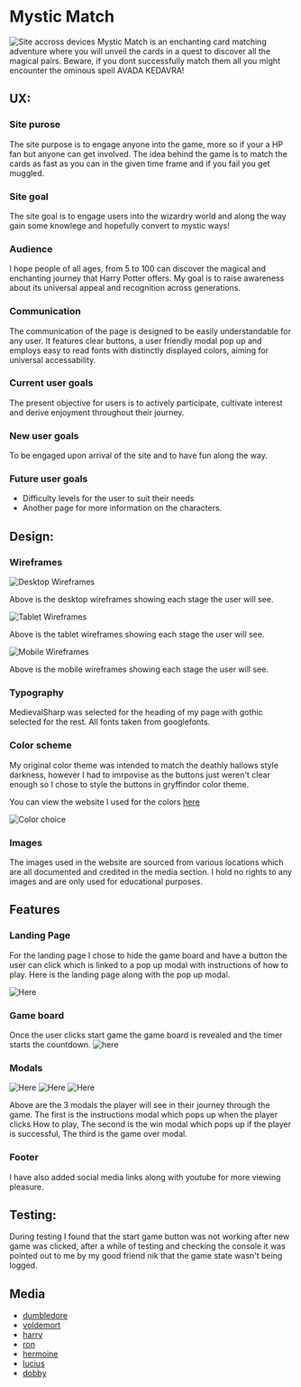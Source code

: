 # Mystic Match

![Site accross devices](assets/documentation/responsive.png)
Mystic Match is an enchanting card matching adventure where you will unveil the cards in a quest to discover all the magical pairs. Beware, if you dont successfully match them all you might encounter the ominous spell AVADA KEDAVRA!

## UX:

### Site purose

The site purpose is to engage anyone into the game, more so if your a HP fan but anyone can get involved. The idea behind the game is to match the cards as fast as you can in the given time frame and if you fail you get muggled.

### Site goal

The site goal is to engage users into the wizardry world and along the way gain some knowlege and hopefully convert to mystic ways!

### Audience

I hope people of all ages, from 5 to 100 can discover the magical and enchanting journey that Harry Potter offers. My goal is to raise awareness about its universal appeal and recognition across generations.

### Communication

The communication of the page is designed to be easily understandable for any user. It features clear buttons, a user friendly modal pop up and employs easy to read fonts with distinctly displayed colors, aiming for universal accessability.

### Current user goals

The present objective for users is to actively participate, cultivate interest and derive enjoyment throughout their journey.

### New user goals

To be engaged upon arrival of the site and to have fun along the way.

### Future user goals

- Difficulty levels for the user to suit their needs
- Another page for more information on the characters.

## Design:

### Wireframes

![Desktop Wireframes](assets/documentation/deskwire.png)

Above is the desktop wireframes showing each stage the user will see.

![Tablet Wireframes](assets/documentation/tabwire.png)

Above is the tablet wireframes showing each stage the user will see.

![Mobile Wireframes](assets/documentation/mobwire.png)

Above is the mobile wireframes showing each stage the user will see.

### Typography

MedievalSharp was selected for the heading of my page with gothic selected for the rest. All fonts taken from googlefonts.

### Color scheme

My original color theme was intended to match the deathly hallows style darkness, however I had to imrpovise as the buttons just weren't clear enough so I chose to style the buttons in gryffindor color theme.

You can view the website I used for the colors [here](https://www.color-hex.com/color-palette/64222)

![Color choice](assets/documentation/colorcodes.PNG)

### Images

The images used in the website are sourced from various locations which are all documented and credited in the media section. I hold no rights to any images and are only used for educational purposes.

## Features

### Landing Page

For the landing page I chose to hide the game board and have a button the user can click which is linked to a pop up modal  with instructions of how to play. Here is the landing page along with the pop up modal.

![Here](assets/documentation/landing-page.PNG)


### Game board

Once the user clicks start game the game board is revealed and the timer starts the countdown. 
![here](assets/documentation/game-board.PNG)

### Modals

![Here](assets/documentation/modal-instructions.PNG)
![Here](assets/documentation/win-modal.PNG) 
![Here](assets/documentation/game-over.PNG)

Above are the 3 modals the player will see in their journey through the game. The first is the instructions modal which pops up when the player clicks How to play, The second is the win modal which pops up if the player is successful, The third is the game over modal.

### Footer

I have also added social media links along with youtube for more viewing pleasure.

## Testing:

During testing I found that the start game button was not working after  new game was clicked, after a while of testing and checking the console it was pointed out to me by my good friend nik that the game state wasn't being logged.

## Media

- [dumbledore](https://movie-heroes-and-villains.fandom.com/wiki/Albus_Dumbledore)
- [voldemort](https://movie-heroes-and-villains.fandom.com/wiki/Lord_Voldemort?file=Voldemort.jpg)
- [harry](https://neoencyclopedia.fandom.com/wiki/Harry_Potter_(character)?file=HarryPotter5poster.jpg)
- [ron](https://neoencyclopedia.fandom.com/wiki/Ron_Weasley?file=Ron_Weasley_poster.jpg)
- [hermoine](https://neoencyclopedia.fandom.com/wiki/Hermione_Granger?file=Hermione_Granger_poster.jpg)
- [lucius](https://villains.fandom.com/wiki/Lucius_Malfoy?file=Lucius+Malfoy.jpg)
- [dobby](https://harrypotter.fandom.com/wiki/Dobby?file=Dobby.jpg)
